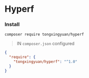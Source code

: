 # Hyperf

### Install

```
composer require tongxingyuan/hyperf
```

> IN `composer.json` configured

````json
{
  "require": {
    "tongxingyuan/hyperf": "^1.0"
  }
}
````